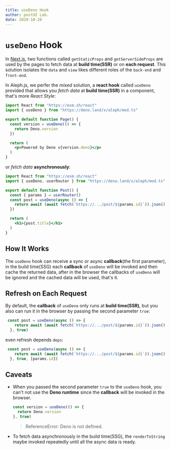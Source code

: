 ```yaml
---
title: useDeno Hook
author: postUI Lab.
date: 2020-10-20
---
```


# `useDeno` Hook

In [Next.js](https://nextjs.org), two functions called `getStaticProps` and `getServerSideProps` are used by the pages to fetch data at **build time(SSR)** or on **each request**. This solution isolates the `data` and  `view` likes different roles of the `back-end` and `front-end`.

In Aleph.js, we perfer the *mixed* solution, a **react hook** called `useDeno` provided that allows you *fetch data* at **build time(SSR)** in a component, that's more *React Style*:

```jsx
import React from "https://esm.sh/react"
import { useDeno } from "https://deno.land/x/aleph/mod.ts"

export default function Page() {
  const version = useDeno(() => {
    return Deno.version
  })

  return (
    <p>Powered by Deno v{version.deno}</p>
  )
}
```

or *fetch data* **asynchronously**:

```jsx
import React from "https://esm.sh/react"
import { useDeno, userRouter } from "https://deno.land/x/aleph/mod.ts"

export default function Post() {
  const { params } = userRouter()
  const post = useDeno(async () => {
    return await (await fetch(`https://.../post/${params.id}`)).json()
  })

  return (
    <h1>{post.title}</h1>
  )
}
```

## How It Works

The `useDeno` hook can receive a sync or async **callback**(the first parameter), in the build time(SSG) each **callback** of `useDeno` will be invoked and then cache the returned data, after in the browser the callbacks of `useDeno` will be ignored and the cached data will be used, that's it.

## Refresh on Each Request

By default, the **callback** of `useDeno` only runs at **build time(SSR)**, but you also can run it in the browser by passing the second parameter `true`:

```jsx
 const post = useDeno(async () => {
    return await (await fetch(`https://.../post/${params.id}`)).json()
  }, true)
```

even refresh depends `deps`:

```jsx
 const post = useDeno(async () => {
    return await (await fetch(`https://.../post/${params.id}`)).json()
  }, true, [params.id])
```

## Caveats

- When you passed the second parameter `true` to the `useDeno` hook, you can't not use the **Deno runtime** since the **callback** will be invoked in the browser.
  ```jsx
  const version = useDeno(() => {
    return Deno.version
  }, true)
  ```
  > ReferenceError: Deno is not defined.
- To fetch data asynchronously in the build time(SSG), the `renderToString` maybe invoked repeatedly until all the async data is ready.
